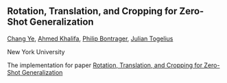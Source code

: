 ## Rotation, Translation, and Cropping for Zero-Shot Generalization ##
[Chang Ye](https://github.com/yooceii), [Ahmed Khalifa](http://akhalifa.com/), [Philip Bontrager](https://scholar.google.com/citations?user=OWFrI2QAAAAJ&hl=en), [Julian Togelius](http://julian.togelius.com/)<br/>

New York University <br/>

The implementation for paper [Rotation, Translation, and Cropping for Zero-Shot Generalization](https://ieee-cog.org/2020/papers/paper_35.pdf)
